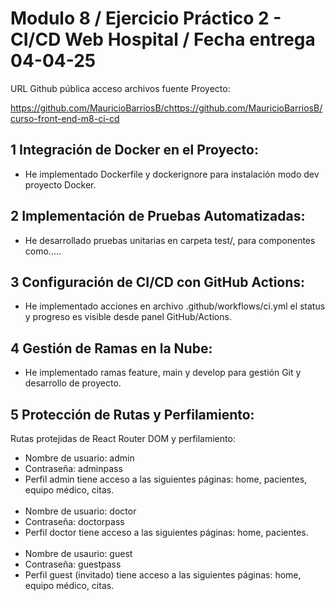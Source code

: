 # Modulo 8 / Ejercicio Práctico 2 - CI/CD Web Hospital / Fecha entrega 04-04-25

URL Github pública acceso archivos fuente Proyecto:

https://github.com/MauricioBarriosB/chttps://github.com/MauricioBarriosB/curso-front-end-m8-ci-cd

## 1 Integración de Docker en el Proyecto:

* He implementado Dockerfile y dockerignore para instalación modo dev proyecto Docker.

## 2 Implementación de Pruebas Automatizadas:

* He desarrollado pruebas unitarias en carpeta test/, para componentes como.....

## 3 Configuración de CI/CD con GitHub Actions:

* He implementado acciones en archivo .github/workflows/ci.yml el status y progreso es visible desde panel GitHub/Actions.

## 4 Gestión de Ramas en la Nube:

* He implementado ramas feature, main y develop para gestión Git y desarrollo de proyecto.

## 5 Protección de Rutas y Perfilamiento:

Rutas protejidas de React Router DOM y perfilamiento:

* Nombre de usuario: admin
* Contraseña: adminpass
* Perfil admin tiene acceso a las siguientes páginas: home, pacientes, equipo médico, citas.<br/><br/>
* Nombre de usuario: doctor
* Contraseña: doctorpass
* Perfil doctor tiene acceso a las siguientes páginas: home, pacientes.<br/><br/>
* Nombre de usaurio: guest 
* Contraseña: guestpass
* Perfil guest (invitado) tiene acceso a las siguientes páginas:  home, equipo médico, citas.